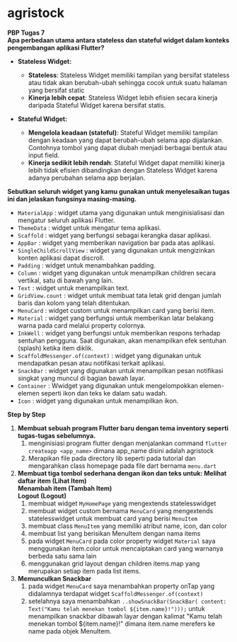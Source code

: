 # agristock

**PBP Tugas 7**   
**Apa perbedaan utama antara stateless dan stateful widget    dalam konteks pengembangan aplikasi Flutter?**  

- **Stateless Widget:**
   - **Stateless**: Stateless Widget memiliki tampilan yang bersifat stateless atau tidak akan berubah-ubah sehingga cocok untuk suatu halaman yang bersifat static
   - **Kinerja lebih cepat**: Stateless Widget lebih efisien secara kinerja daripada Stateful Widget karena bersifat statis.

- **Stateful Widget:**
   - **Mengelola keadaan (stateful)**: Stateful Widget memiliki tampilan dengan keadaan yang dapat berubah-ubah selama app dijalankan. Contohnya tombol yang dapat diubah menjadi berbagai bentuk atau input field.
   - **Kinerja sedikit lebih rendah**: Stateful Widget dapat memiliki kinerja lebih tidak efisien dibandingkan dengan Stateless Widget karena adanya perubahan selama app berjalan.

**Sebutkan seluruh widget yang kamu gunakan untuk menyelesaikan tugas ini dan jelaskan fungsinya masing-masing.**

- `MaterialApp` : widget utama yang digunakan untuk     menginisialisasi dan mengatur seluruh aplikasi Flutter.
- `ThemeData` : widget untuk mengatur tema aplikasi.
- `Scaffold` : widget yang berfungsi sebagai kerangka dasar aplikasi.
- `AppBar` : widget yang memberikan navigation bar pada atas aplikasi.
- `SingleChildScrollView` : widget yang digunakan untuk mengizinkan konten aplikasi dapat discroll.
- `Padding` : widget untuk menambahkan padding.
- `Column` : widget yang digunakan untuk menampilkan children secara vertikal, satu di bawah yang lain.
- `Text` : widget untuk menampilkan text.
- `GridView.count` : widget untuk membuat tata letak grid dengan jumlah baris dan kolom yang telah ditentukan.
- `MenuCard` : widget custom untuk menampilkan card yang berisi item.
- `Material` : widget yang berfungsi untuk memberikan latar belakang warna pada card melalui property colornya.
- `InkWell` : widget yang berfungsi untuk memberikan respons terhadap sentuhan pengguna. Saat digunakan, akan menampilkan efek sentuhan (splash) ketika item diklik. 
- `ScaffoldMessenger.of(context)` : widget yang digunakan untuk mendapatkan pesan atau notifikasi terkait aplikasi.
- `SnackBar` : widget yang digunakan untuk menampilkan pesan notifikasi singkat yang muncul di bagian bawah layar.
- `Container` : Wwidget yang digunakan untuk mengelompokkan elemen-elemen seperti ikon dan teks ke dalam satu wadah.
- `Icon` : widget yang digunakan untuk menampilkan ikon.      


**Step by Step**    
1. **Membuat sebuah program Flutter baru dengan tema inventory seperti tugas-tugas sebelumnya.**  
    1. menginisiasi program flutter dengan menjalankan command `flutter createapp <app_name>` dimana app_name disini adalah agristock
    2. Merapikan file pada directory lib seperti pada tutorial dan mengarahkan class homepage pada file dart bernama `menu.dart`
2. **Membuat tiga tombol sederhana dengan ikon dan teks untuk: Melihat daftar item (Lihat Item)   
Menambah item (Tambah Item)  
Logout (Logout)** 
    1. membuat widget `MyHomePage` yang mengextends statelesswidget
    2. membuat widget custom bernama `MenuCard` yang mengextends statelesswidget untuk membuat card yang berisi `MenuItem`
    3. membuat class `MenuItem` yang memiliki atribut name, icon, dan color
    4. membuat list yang berisikan MenuItem dengan nama items
    5. pada widget `MenuCard` pada color property widget `Material` saya menggunakan item.color untuk mencaiptakan card yang warnanya berbeda satu sama lain  
    6. menggunakan grid layout dengan children items.map yang merupakan setiap item pada list items.
3. **Memunculkan Snackbar**
    1. pada widget `MenuCard` saya menambahkan property onTap yang didalamnya terdapat widget `ScaffoldMessenger.of(context)`
    2. setelahnya saya menambahkan `..showSnackBar(SnackBar(
                content: Text("Kamu telah menekan tombol ${item.name}!")));` untuk menampilkan snackbar dibawah layar dengan kalimat "Kamu telah menekan tombol ${item.name}!" dimana item.name merefers ke name pada objek MenuItem.
    
    






